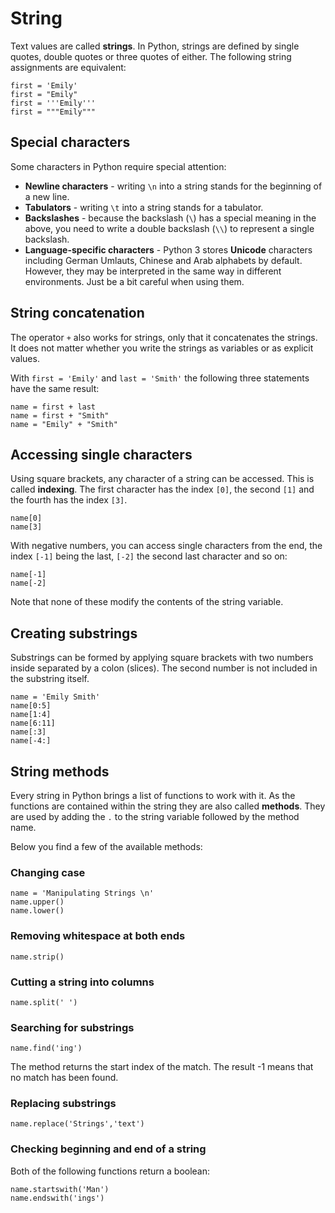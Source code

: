 
# String

Text values are called **strings**. In Python, strings are defined by single quotes, double quotes or three quotes of either. The following string assignments are equivalent:

    first = 'Emily'
    first = "Emily"
    first = '''Emily'''
    first = """Emily"""

## Special characters

Some characters in Python require special attention:

* **Newline characters** - writing `\n` into a string stands for the beginning of a new line.
* **Tabulators** - writing `\t` into a string stands for a tabulator.
* **Backslashes** - because the backslash (`\`) has a special meaning in the above, you need to write a double backslash (`\\`) to represent a single backslash.
* **Language-specific characters** - Python 3 stores **Unicode** characters including German Umlauts, Chinese and Arab alphabets by default. However, they may be interpreted in the same way in different environments. Just be a bit careful when using them.

## String concatenation

The operator `+` also works for strings, only that it concatenates the strings. It does not matter whether you write the strings as variables or as explicit values.

With `first = 'Emily'` and `last = 'Smith'` the following three statements have the same result:

    name = first + last
    name = first + "Smith"
    name = "Emily" + "Smith"


## Accessing single characters

Using square brackets, any character of a string can be accessed. This is called **indexing**. The first character has the index `[0]`, the second `[1]` and the fourth has the index `[3]`.

    name[0]
    name[3]

With negative numbers, you can access single characters from the end, the index `[-1]` being the last, `[-2]` the second last character and so on:

    name[-1] 
    name[-2] 

Note that none of these modify the contents of the string variable.


## Creating substrings

Substrings can be formed by applying square brackets with two numbers inside separated by a colon (slices). The second number is not included in the substring itself.

    name = 'Emily Smith'
    name[0:5]
    name[1:4]
    name[6:11]
    name[:3] 
    name[-4:] 


## String methods

Every string in Python brings a list of functions to work with it. As the functions are contained within the string they are also called **methods**. They are used by adding the `.` to the string variable followed by the method name.

Below you find a few of the available methods:

### Changing case

    name = 'Manipulating Strings \n'
    name.upper()
    name.lower()

### Removing whitespace at both ends

    name.strip()

### Cutting a string into columns

    name.split(' ')

### Searching for substrings

    name.find('ing')

The method returns the start index of the match. The result -1 means that no match has been found.

### Replacing substrings

    name.replace('Strings','text')

### Checking beginning and end of a string

Both of the following functions return a boolean:

    name.startswith('Man')
    name.endswith('ings') 
